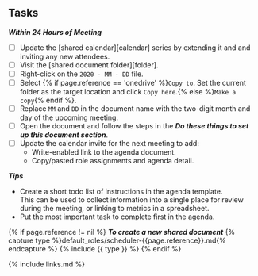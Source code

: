 ## Tasks

***Within 24 Hours of Meeting***

 - [ ] Update the [shared calendar][calendar] series by extending it and and inviting any new attendees.
 - [ ] Visit the [shared document folder][folder].
 - [ ] Right-click on the `2020 - MM - DD` file.
 - [ ] Select {% if page.reference == 'onedrive' %}`Copy to`.  Set the current folder as the target location and click `Copy here`.{% else %}`Make a copy`{% endif %}.
 - [ ] Replace `MM` and `DD` in the document name with the two-digit month and day of the upcoming meeting.
 - [ ] Open the document and follow the steps in the ***Do these things to set up this document section***.
 - [ ] Update the calendar invite for the next meeting to add:
   * Write-enabled link to the agenda document.
   * Copy/pasted role assignments and agenda detail.


***Tips***
* Create a short todo list of instructions in the agenda template.  
This can be used to collect information into a single place for review during the meeting, 
or linking to metrics in a spreadsheet.
* Put the most important task to complete first in the agenda.

{% if page.reference != nil %}
***To create a new shared document***
{% capture type %}default_roles/scheduler-{{page.reference}}.md{% endcapture %}
{% include {{ type }} %}
{% endif %}

{% include links.md %}
